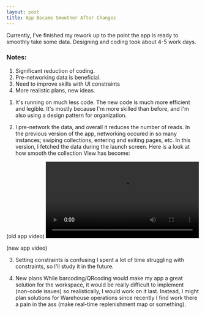 ```yaml
---
layout: post
title: App Became Smoother After Changes
---
```


Currently, I've finished my rework up to the point the app is ready to smoothly take some data. Designing and coding took about 4-5 work days.

<h3>Notes:</h3>
<ol>
  <li>Significant reduction of coding.</li>
  <li>Pre-networking data is beneficial.</li>
  <li>Need to improve skills with UI constraints</li>
  <li>More realistic plans, new ideas.</li>
</ol> 

1. It's running on much less code.
The new code is much more efficient and legible. It's mostly because I'm more skilled than before, and I'm also using a design pattern for organization.

2. I pre-network the data, and overall it reduces the number of reads.
In the previous version of the app, networking occured in so many instances; swiping collections, entering and exiting pages, etc. 
In this version, I fetched the data during the launch screen. Here is a look at how smooth the collection View has become:

(old app video)
<video width="400" controls>
  <source src="mikio1998.github.io/images/11_2_2020/Collection_Recording_1.mp4" type="video/mp4">
  Your browser does not support HTML video.
</video>

(new app video)


3. Setting constraints is confusing
I spent a lot of time struggling with constraints, so I'll study it in the future.

4. New plans
While barcoding/QRcoding would make my app a great solution for the workspace, it would be really difficult to implement (non-code issues) so realistically, I
would work on it last. Instead, I might plan solutions for Warehouse operations since recently I find work there a pain in the ass (make real-time replenishment map or something).
